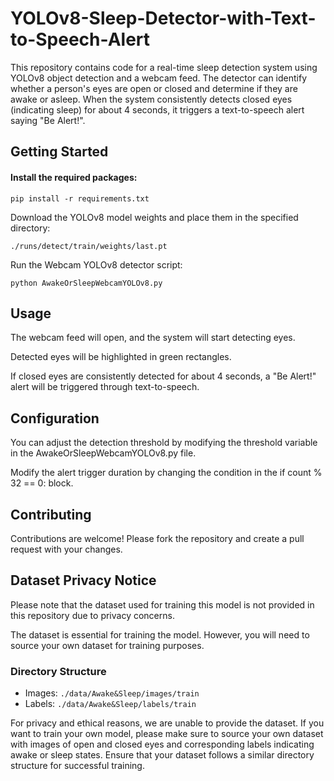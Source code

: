 # YOLOv8-Sleep-Detector-with-Text-to-Speech-Alert
This repository contains code for a real-time sleep detection system using YOLOv8 object detection and a webcam feed. The detector can identify whether a person's eyes are open or closed and determine if they are awake or asleep. When the system consistently detects closed eyes (indicating sleep) for about 4 seconds, it triggers a text-to-speech alert saying "Be Alert!".

## Getting Started

#### Install the required packages:
```
pip install -r requirements.txt
```

Download the YOLOv8 model weights and place them in the specified directory:
```
./runs/detect/train/weights/last.pt
```

Run the Webcam YOLOv8 detector script:
```
python AwakeOrSleepWebcamYOLOv8.py
```

## Usage
The webcam feed will open, and the system will start detecting eyes.

Detected eyes will be highlighted in green rectangles.

If closed eyes are consistently detected for about 4 seconds, a "Be Alert!" alert will be triggered through text-to-speech.

## Configuration
You can adjust the detection threshold by modifying the threshold variable in the AwakeOrSleepWebcamYOLOv8.py file.

Modify the alert trigger duration by changing the condition in the if count % 32 == 0: block.

## Contributing
Contributions are welcome! Please fork the repository and create a pull request with your changes.

## Dataset Privacy Notice

Please note that the dataset used for training this model is not provided in this repository due to privacy concerns. 

The dataset is essential for training the model. However, you will need to source your own dataset for training purposes.

### Directory Structure
- Images: `./data/Awake&Sleep/images/train`
- Labels: `./data/Awake&Sleep/labels/train`

For privacy and ethical reasons, we are unable to provide the dataset. If you want to train your own model, please make sure to source your own dataset with images of open and closed eyes and corresponding labels indicating awake or sleep states. Ensure that your dataset follows a similar directory structure for successful training.

